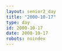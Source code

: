 ```yaml
---
layout: senior2_day
title: "2000-10-17"
type: day
id: 2000-10-17
date: 2000-10-17
robots: noindex
---
```


